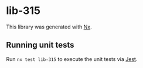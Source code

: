 # lib-315

This library was generated with [Nx](https://nx.dev).

## Running unit tests

Run `nx test lib-315` to execute the unit tests via [Jest](https://jestjs.io).
